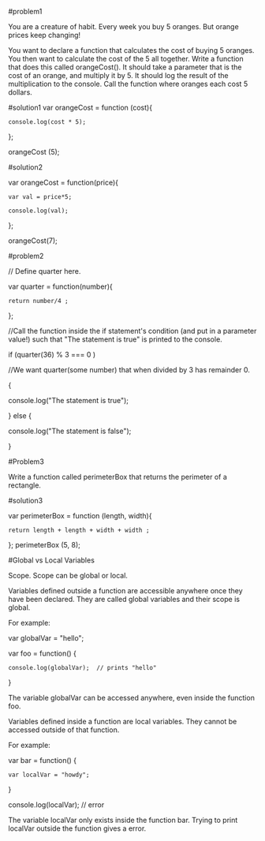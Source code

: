#problem1

You are a creature of habit. Every week you buy 5 oranges. But orange prices keep changing!

You want to declare a function that calculates the cost of buying 5 oranges.
You then want to calculate the cost of the 5 all together.
Write a function that does this called orangeCost().
It should take a parameter that is the cost of an orange, and multiply it by 5.
It should log the result of the multiplication to the console.
Call the function where oranges each cost 5 dollars.


#solution1
var orangeCost = function (cost){

    console.log(cost * 5);
};

orangeCost (5);

#solution2

var orangeCost = function(price){

    var val = price*5;
    
    console.log(val);
};

orangeCost(7);

#problem2

// Define quarter here.

var quarter = function(number){

    return number/4 ;
};


//Call the function inside the if statement's condition (and put in a parameter value!) such that "The statement is true" is printed to the console.

if (quarter(36) % 3 === 0 ) 

//We want quarter(some number) that when divided by 3 has remainder 0.

{

  console.log("The statement is true");
  
} else {

  console.log("The statement is false");
  
}

#Problem3

Write a function called perimeterBox that returns the perimeter of a rectangle.

#solution3

var perimeterBox = function (length, width){
    
    return length + length + width + width ;
    
};
perimeterBox (5, 8);

#Global vs Local Variables

Scope. Scope can be global or local.

Variables defined outside a function are accessible anywhere once they have been declared. They are called global variables and their scope is global.

For example:

var globalVar = "hello";

var foo = function() {

    console.log(globalVar);  // prints "hello"
}

The variable globalVar can be accessed anywhere, even inside the function foo.

Variables defined inside a function are local variables. They cannot be accessed outside of that function.

For example:

var bar = function() {

    var localVar = "howdy";
}

console.log(localVar);  // error

The variable localVar only exists inside the function bar. Trying to print localVar outside the function gives a error.





























































